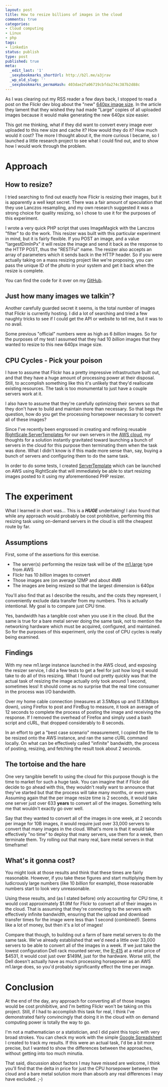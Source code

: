 ```yaml
---
layout: post
title: How to resize billions of images in the cloud
comments: true
categories:
- Cloud computing
- Linux
- php
tags:
- linkedin
status: publish
type: post
published: true
meta:
  _edit_last: '1'
  _sexybookmarks_shortUrl: http://b2l.me/a3jrav
  _wp_old_slug: ''
  _sexybookmarks_permaHash: 403dae2fa06719cbfda274c387b2d88c
---
```

As I was clearing out my RSS reader a few days back, I stopped to read a post on the Flickr dev blog about the "new" <a href="http://code.flickr.com/blog/2010/10/26/the-not-so-new-image-size-medium-640/">640px image size</a>.  In the article they lament that they wished they had made "Large" copies of all uploaded images because it would make generating the new 640px size easier.

This got me thinking, what if they did want to convert every image ever uploaded to this new size and cache it?  How would they do it? How much would it cost?  The more I thought about it, the more curious I became, so I launched a little research project to see what I could find out, and to show how I would work through the problem.
<h1>Approach</h1>
<h2>How to resize?</h2>
I tried searching to find out exactly how Flickr is resizing their images, but it is apparently a well kept secret.  There was a fair amount of speculation that they use Lanczos resampling, and my own research suggested it was a strong choice for quality resizing, so I chose to use it for the purposes of this experiment.

I wrote a very quick PHP script that uses ImageMagick with the Lanczos "filter" to do the work.  This resizer was built with this particular experiment in mind, but it is fairly flexible.  If you POST an image, and a value "largestDimInPx" it will resize the image and send it back as the response to the HTTP POST, thus the "RESTFul" name.  The resizer also accepts an array of parameters which it sends back in the HTTP header.  So if you were actually taking on a mass resizing project like we're proposing, you can pass the unique ID of the photo in your system and get it back when the resize is complete.

You can find the code for it over on my <a href="http://github.com/rgeyer/RESTful-PHP-Resizer">GitHub</a>.

<h2>Just how many images we talkin'?</h2>
Another carefully guarded secret it seems, is the total number of images that Flickr is currently hosting.  I did a lot of searching and tried a few naughty tricks to see if I could get the API or website to tell me, but it was to no avail.

Some previous "official" numbers were as high as 6 <em>billion</em> images.  So for the purposes of my test I assumed that they had 10 <em>billion</em> images that they wanted to resize to this new 640px image size.

<h2>CPU Cycles - Pick your poison</h2>
I have to assume that Flickr has a pretty impressive infrastructure built out, and that they have a huge amount of processing power at their disposal.  Still, to accomplish something like this it's unlikely that they'd reallocate existing resources.  The task is too monumental to just have a couple servers work at it.

I also have to assume that they're carefully optimizing their servers so that they don't have to build and maintain more than necessary.  So that begs the question, how do you get the processing horsepower necessary to convert all of these images?

Since I've recently been engrossed in creating and refining reusable <a href="http://www.rightscale.com/library/">RightScale ServerTemplates<a /> for our own servers in the </a><a href="http://aws.amazon.com/">AWS cloud</a>, my thoughts for a solution instantly gravitated toward launching a bunch of servers in the cloud for this purpose then terminating them when the task was done.  What I didn't know is if this made more sense than, say, buying a bunch of servers and configuring them to do the same task.

In order to do some tests, I created <a href="">ServerTemplate</a> which can be launched on AWS using RightScale that will immediately be able to start resizing images posted to it using my aforementioned PHP resizer.

<h1>The experiment</h1>
What I learned in short was...  This is a <strong><em>HUGE</em></strong> undertaking!  I also found that while any approach would probably be cost prohibitive, performing this resizing task using on-demand servers in the cloud is still the cheapest route by far.

<h2>Assumptions</h2>
First, some of the assertions for this exercise.

<ul>
  <li>The server(s) performing the resize task will be of the <a href="http://aws.amazon.com/ec2/instance-types/">m1.large</a> type from AWS</li>
  <li>Flickr has 10 <em>billion</em> images to convert</li>
  <li>Those images are (on average 12MP and about 4MB</li>
  <li>The images are being resized so that the largest dimension is 640px</li>
</ul>

You'll also find that as I describe the results, and the costs they represent, I conveniently exclude data transfer from my numbers.  This is actually intentional.  My goal is to compare just CPU time.

Yes, bandwidth has a tangible cost when you use it in the cloud.  But the same is true for a bare metal server doing the same task, not to mention the networking hardware which must be acquired, configured, and maintained.  So for the purposes of this experiment, only the cost of CPU cycles is really being examined.

<h2>Findings</h2>
With my new m1.large instance launched in the AWS cloud, and exposing the resizer service, I did a few tests to get a feel for just how long it would take to do all of this resizing.  What I found out pretty quickly was that the actual task of resizing the image actually only took around 1 second, sometimes less!  It should come as no surprise that the real time consumer in the process was I/O bandwidth.

Over my home cable connection (measures at 3.5Mbps up and 11.83Mbps down), using Firefox to post and FireBug to measure, it took an average of 12 seconds to complete the process of posting the image and receiving the response.  If I removed the overhead of Firefox and simply used a bash script and cURL, that dropped considerably to 8 seconds.

In an effort to get a "best case scenario" measurement, I copied the file to be resized onto the AWS instance, and ran the same cURL command locally.  On what can be effectively called "infinite" bandwidth, the process of posting, resizing, and fetching the result took about 2 seconds.

<h2>The tortoise and the hare</h2>
One very tangible benefit to using the cloud for this purpose though is the time to market for such a huge task.  You can imagine that if Flickr did decide to go ahead with this, they wouldn't really want to announce that they've started but that the process will take many months, or even years.  Assuming again that the per image resize time is 2 seconds, it would take one server just over 633 <strong>years</strong> to convert all of the images.  Something tells me that wouldn't exactly go over well.

Say that they wanted to convert all of the images in one week, at 2 seconds per image for 10B images, it would require just over 33,000 servers to convert that many images in the cloud.  What's more is that it would take effectively "no time" to deploy that many servers, use them for a week, then terminate them.  Try rolling out that many real, bare metal servers in that timeframe!

<h2>What's it gonna cost?</h2>
You might look at those results and think that these times are fairly reasonable.  However, if you take these figures and start multiplying them by ludicrously large numbers (like 10 <em>billion</em> for example), those reasonable numbers start to look very unreasonable.

Using these results, and (as I stated before) only accounting for CPU time, it would cost approximately $1.9M for Flickr to convert all of their images in the cloud.  That is assuming that they're connecting to the servers with effectively infinite bandwidth, ensuring that the upload and download transfer times for the image were less than 1 second (combined!).  Seems like a lot of money, but then it's a lot of images!

Compare that though, to building out a farm of bare metal servers to do the same task.  We've already established that we'd need a little over 33,000 servers to be able to convert all of the images in a week.  If we just take the lowest configuration Dell rack mounted server, the <a href="http://configure.us.dell.com/dellstore/config.aspx?c=us&cs=555&l=en&oc=MLB1931&s=biz">R-415</a> at a retail price of $4531, it would cost just over $149M, just for the hardware.  Worse still, the Dell doesn't actually have as much processing horsepower as an AWS m1.large does, so you'd probably significantly effect the time per image.

<h1>Conclusion</h1>
At the end of the day, any approach for converting all of those images would be cost prohibitive, and I'm betting Flickr won't be taking on this project.  Still, if I had to accomplish this task for real, I think I've demonstrated fairly convincingly that doing it in the cloud with on demand computing power is totally the way to go.

I'm not a mathematician or a statistician, and I did paint this topic with very broad strokes.  You can check my work with the simple <a href="https://spreadsheets.google.com/ccc?key=0AroG_EaGJ08tdHM5Z0syaWJBbkZkWnFqN3c2bFZ6OUE&hl=en">Google Spreadsheet</a> I created to track my results.  If this were an actual task, I'd be a bit more precise, but I wanted to show the differences between the approaches, without getting into too much minutia.

That said, discussion about factors I may have missed are welcome, I think you'll find that the delta in price for just the CPU horsepower between the cloud and a bare metal solution more than absorb any real differences I may have excluded.  ;-)
